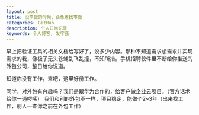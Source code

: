 ```yaml
---
layout: post
title: 没事做的时候，会急着找事做
categories: GitHub
description: 个人日常记录
keywords: 个人博客, 发牢骚
---
```


早上把验证工具的相关文档给写好了，没多少内容。那种不知道需求想需求并实现需求的我，像极了无头苍蝇乱飞乱撞，不知所措。手机招聘软件里不断给你推送的外包公司，整日给你说道。

知道你没有工作，来吧，这里好份工作。

同学，对外包有兴趣吗？我们是跟华为合作的，给客户做企业云项目。（官方话术给你一通啰嗦）
我们和别的外包不一样，项目稳定，能做个2~3年（出来找工作，别人一查你之前在外包工作）

